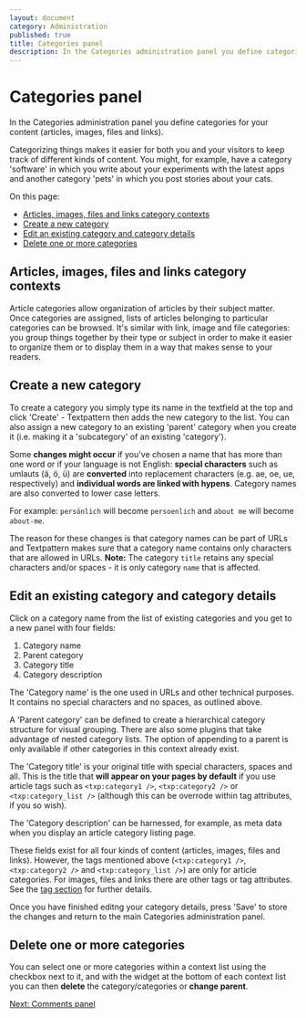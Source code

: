 ```yaml
---
layout: document
category: Administration
published: true
title: Categories panel
description: In the Categories administration panel you define categories for your content (articles, images, files and links).
---
```


# Categories panel

In the Categories administration panel you define categories for your content (articles, images, files and links).

Categorizing things makes it easier for both you and your visitors to keep track of different kinds of content. You might, for example, have a category 'software' in which you write about your experiments with the latest apps and another category 'pets' in which you post stories about your cats.

On this page:

* [Articles, images, files and links category contexts](#articles-images-files-and-links-category-contexts)
* [Create a new category](#create-a-new-category)
* [Edit an existing category and category details](#edit-an-existing-category-and-category-details)
* [Delete one or more categories](#delete-one-or-more-categories)

## Articles, images, files and links category contexts

Article categories allow organization of articles by their subject matter. Once categories are assigned, lists of articles belonging to particular categories can be browsed. It's similar with link, image and file categories: you group things together by their type or subject in order to make it easier to organize them or to display them in a way that makes sense to your readers.

## Create a new category

To create a category you simply type its name in the textfield at the top and click 'Create' - Textpattern then adds the new category to the list. You can also assign a new category to an existing 'parent' category when you create it (i.e. making it a 'subcategory' of an existing 'category').

Some **changes might occur** if you've chosen a name that has more than one word or if your language is not English: **special characters** such as umlauts (ä, ö, ü) are **converted** into replacement characters (e.g. ae, oe, ue, respectively) and **individual words are linked with hypens**. Category names are also converted to lower case letters.

For example: `persönlich` will become `persoenlich` and `about me` will become `about-me`.

The reason for these changes is that category names can be part of URLs and Textpattern makes sure that a category name contains only characters that are allowed in URLs. **Note:** The category `title` retains any special characters and/or spaces - it is only category `name` that is affected.

## Edit an existing category and category details

Click on a category name from the list of existing categories and you get to a new panel with four fields:

1. Category name
2. Parent category
3. Category title
4. Category description

The 'Category name' is the one used in URLs and other technical purposes. It contains no special characters and no spaces, as outlined above.

A 'Parent category' can be defined to create a hierarchical category structure for visual grouping. There are also some plugins that take advantage of nested category lists. The option of appending to a parent is only available if other categories in this context already exist.

The 'Category title' is your original title with special characters, spaces and all. This is the title that **will appear on your pages by default** if you use article tags such as `<txp:category1 />`, `<txp:category2 />` or `<txp:category_list />` (although this can be overrode within tag attributes, if you so wish).

The 'Category description' can be harnessed, for example, as meta data when you display an article category listing page.

These fields exist for all four kinds of content (articles, images, files and links). However, the tags mentioned above (`<txp:category1 />`, `<txp:category2 />` and `<txp:category_list />`) are only for article categories. For images, files and links there are other tags or tag attributes. See the [tag section](http://docs.textpattern.io/tags) for further details.

Once you have finished editng your category details, press 'Save' to store the changes and return to the main Categories administration panel.

## Delete one or more categories

You can select one or more categories within a context list using the checkbox next to it, and with the widget at the bottom of each context list you can then **delete** the category/categories or **change parent**.

[Next: Comments panel](http://docs.textpattern.io/administration/comments-panel)
